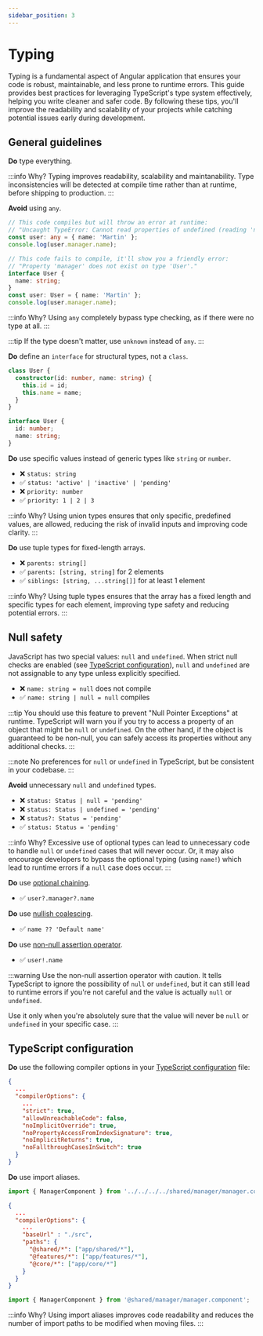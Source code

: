```yaml
---
sidebar_position: 3
---
```

# Typing

Typing is a fundamental aspect of Angular application that ensures your code is robust, maintainable, and less prone to runtime errors. This guide provides best practices for leveraging TypeScript's type system effectively, helping you write cleaner and safer code. By following these tips, you'll improve the readability and scalability of your projects while catching potential issues early during development.

## General guidelines

**Do** type everything.

:::info Why?
Typing improves readability, scalability and maintanability. Type inconsistencies will be detected at compile time rather than at runtime, before shipping to production.
:::

**Avoid** using `any`.

```ts title="❌ any"
// This code compiles but will throw an error at runtime:
// "Uncaught TypeError: Cannot read properties of undefined (reading 'name')"
const user: any = { name: 'Martin' };
console.log(user.manager.name);
```

```ts title="✅ Proper typing"
// This code fails to compile, it'll show you a friendly error:
// "Property 'manager' does not exist on type 'User'."
interface User {
  name: string;
}
const user: User = { name: 'Martin' };
console.log(user.manager.name);
```

:::info Why?
Using `any` completely bypass type checking, as if there were no type at all.
:::

:::tip
If the type doesn't matter, use `unknown` instead of `any`.
:::

**Do** define an `interface` for structural types, not a `class`.

```ts title="❌ class"
class User {
  constructor(id: number, name: string) {
    this.id = id;
    this.name = name;
  }
}
```

```ts title="✅ interface"
interface User {
  id: number;
  name: string;
}
```

**Do** use specific values instead of generic types like `string` or `number`.
- ❌ `status: string`
- ✅ `status: 'active' | 'inactive' | 'pending'`
- ❌ `priority: number`
- ✅ `priority: 1 | 2 | 3`

:::info Why?
Using union types ensures that only specific, predefined values, are allowed, reducing the risk of invalid inputs and improving code clarity.
:::

**Do** use tuple types for fixed-length arrays.

- ❌ `parents: string[]`
- ✅ `parents: [string, string]` for 2 elements
- ✅ `siblings: [string, ...string[]]` for at least 1 element

:::info Why?
Using tuple types ensures that the array has a fixed length and specific types for each element, improving type safety and reducing potential errors.
:::

## Null safety

JavaScript has two special values: `null` and `undefined`. When strict null checks are enabled (see [TypeScript configuration](#typescript-configuration)), `null` and `undefined` are not assignable to any type unless explicitly specified. 

- ❌ `name: string = null` does not compile
- ✅ `name: string | null = null` compiles

:::tip
You should use this feature to prevent "Null Pointer Exceptions" at runtime. TypeScript will warn you if you try to access a property of an object that might be `null` or `undefined`. On the other hand, if the object is guaranteed to be non-null, you can safely access its properties without any additional checks.
:::

:::note
No preferences for `null` or `undefined` in TypeScript, but be consistent in your codebase.
:::

**Avoid** unnecessary `null` and `undefined` types.

- ❌ `status: Status | null = 'pending'`
- ❌ `status: Status | undefined = 'pending'`
- ❌ `status?: Status = 'pending'`
- ✅ `status: Status = 'pending'`

:::info Why?
Excessive use of optional types can lead to unnecessary code to handle `null` or `undefined` cases that will never occur. Or, it may also encourage developers to bypass the optional typing (using `name!`) which lead to runtime errors if a `null` case does occur.
:::

**Do** use [optional chaining](https://developer.mozilla.org/en-US/docs/Web/JavaScript/Reference/Operators/Optional_chaining).
- ✅ `user?.manager?.name`

**Do** use [nullish coalescing](https://developer.mozilla.org/en-US/docs/Web/JavaScript/Reference/Operators/Nullish_coalescing).
- ✅ `name ?? 'Default name'`

**Do** use [non-null assertion operator](https://www.typescriptlang.org/docs/handbook/2/everyday-types.html#non-null-assertion-operator-postfix-).
- ✅ `user!.name`

:::warning
Use the non-null assertion operator with caution. It tells TypeScript to ignore the possibility of `null` or `undefined`, but it can still lead to runtime errors if you're not careful and the value is actually `null` or `undefined`.

Use it only when you're absolutely sure that the value will never be `null` or `undefined` in your specific case.
:::

## TypeScript configuration

**Do** use the following compiler options in your [TypeScript configuration](https://www.typescriptlang.org/tsconfig/) file:

```json title="✅ tsconfig.json"
{
  ...
  "compilerOptions": {
    ...
    "strict": true,
    "allowUnreachableCode": false,
    "noImplicitOverride": true,
    "noPropertyAccessFromIndexSignature": true,
    "noImplicitReturns": true,
    "noFallthroughCasesInSwitch": true
  }
}
```

**Do** use import aliases.

```ts title="❌ user.component.ts"
import { ManagerComponent } from '../../../../shared/manager/manager.component';
````

```json title="✅ tsconfig.json"
{
  ...
  "compilerOptions": {
    ...
    "baseUrl" : "./src",
    "paths": {
      "@shared/*": ["app/shared/*"],
      "@features/*": ["app/features/*"],
      "@core/*": ["app/core/*"]
    }
  }
}
```

```ts title="✅ user.component.ts"
import { ManagerComponent } from '@shared/manager/manager.component';
````

:::info Why?
Using import aliases improves code readability and reduces the number of import paths to be modified when moving files.
:::
